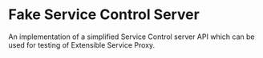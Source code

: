 # Fake Service Control Server

An implementation of a simplified Service Control server
API which can be used for testing of Extensible Service Proxy.
